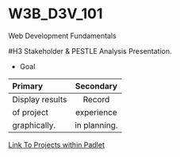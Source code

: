 # W3B_D3V_101
Web Development Fundamentals

#H3 Stakeholder & PESTLE Analysis Presentation.


- Goal

| Primary         | Secondary      |
| :-------------  | :-------------:|
| Display results | Record         |
| of project      | experience     |
| graphically.    | in planning.   |


[Link To Projects within Padlet](https://padlet.com/abilio4pad/intern)
